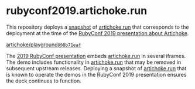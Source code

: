 # rubyconf2019.artichoke.run

This repository deploys a [snapshot] of [artichoke.run] that corresponds to the
deployment at the time of the [RubyConf 2019 presentation about Artichoke].

[artichoke/playground@`8b71eaf`]

The [2019 RubyConf presentation] embeds [artichoke.run] in several iframes. The
demo includes functionality in [artichoke.run] that may be removed in subsequent
upstream releases. Deploying a snapshot of [artichoke.run] that is known to
operate the demos in the RubyConf 2019 presentation ensures the deck continues
to function.

[snapshot]: https://rubyconf2019.artichoke.run
[artichoke.run]: https://artichoke.run
[rubyconf 2019 presentation about artichoke]:
  https://artichoke.github.io/rubyconf/2019/
[artichoke/playground@`8b71eaf`]:
  https://github.com/artichoke/playground/commit/8b71eafaca7c1d43c0149c7860847ed40de550a3
[2019 rubyconf presentation]: https://github.com/artichoke/rubyconf
